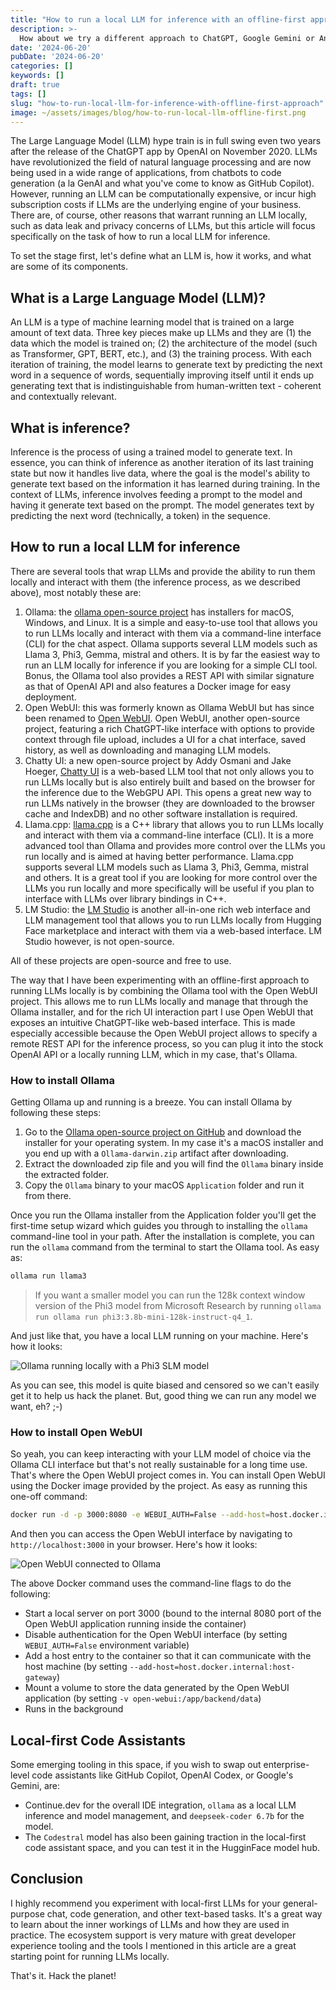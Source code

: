 ```yaml
---
title: "How to run a local LLM for inference with an offline-first approach"
description: >-
  How about we try a different approach to ChatGPT, Google Gemini or Anthropic's Claude? Learn how to run a local LLM model for inference so you can access it offline and without incurring costs beyond your own hardware compute.
date: '2024-06-20'
pubDate: '2024-06-20'
categories: []
keywords: []
draft: true
tags: []
slug: "how-to-run-local-llm-for-inference-with-offline-first-approach"
image: ~/assets/images/blog/how-to-run-local-llm-offline-first.png
---
```


The Large Language Model (LLM) hype train is in full swing even two years after the release of the ChatGPT app by OpenAI on November 2020. LLMs have revolutionized the field of natural language processing and are now being used in a wide range of applications, from chatbots to code generation (a la GenAI and what you've come to know as GitHub Copilot). However, running an LLM can be computationally expensive, or incur high subscription costs if LLMs are the underlying engine of your business. There are, of course, other reasons that warrant running an LLM locally, such as data leak and privacy concerns of LLMs, but this article will focus specifically on the task of how to run a local LLM for inference.

To set the stage first, let's define what an LLM is, how it works, and what are some of its components.

## What is a Large Language Model (LLM)?

An LLM is a type of machine learning model that is trained on a large amount of text data. Three key pieces make up LLMs and they are (1) the data which the model is trained on; (2) the architecture of the model (such as Transformer, GPT, BERT, etc.), and (3) the training process. With each iteration of training, the model learns to generate text by predicting the next word in a sequence of words, sequentially improving itself until it ends up generating text that is indistinguishable from human-written text - coherent and contextually relevant.

## What is inference?

Inference is the process of using a trained model to generate text. In essence, you can think of inference as another iteration of its last training state but now it handles live data, where the goal is the model's ability to generate text based on the information it has learned during training. In the context of LLMs, inference involves feeding a prompt to the model and having it generate text based on the  prompt. The model generates text by predicting the next word (technically, a token) in the sequence.

## How to run a local LLM for inference

There are several tools that wrap LLMs and provide the ability to run them locally and interact with them (the inference process, as we described above), most notably these are:

1. Ollama: the [ollama open-source project](https://github.com/ollama/ollama) has installers for macOS, Windows, and Linux. It is a simple and easy-to-use tool that allows you to run LLMs locally and interact with them via a command-line interface (CLI) for the chat aspect. Ollama supports several LLM models such as Llama 3, Phi3, Gemma, mistral and others. It is by far the easiest way to run an LLM locally for inference if you are looking for a simple CLI tool. Bonus, the Ollama tool also provides a REST API with similar signature as that of OpenAI API and also features a Docker image for easy deployment.
2. Open WebUI: this was formerly known as Ollama WebUI but has since been renamed to [Open WebUI](https://github.com/open-webui/open-webui). Open WebUI, another open-source project, featuring a rich ChatGPT-like interface with options to provide context through file upload, includes a UI for a chat interface, saved history, as well as downloading and managing LLM models.
3. Chatty UI: a new open-source project by Addy Osmani and Jake Hoeger, [Chatty UI](https://chattyui.com/) is a web-based LLM tool that not only allows you to run LLMs locally but is also entirely built and based on the browser for the inference due to the WebGPU API. This opens a great new way to run LLMs natively in the browser (they are downloaded to the browser cache and IndexDB) and no other software installation is required.
4. Llama.cpp: [llama.cpp](https://github.com/ggerganov/llama.cpp) is a C++ library that allows you to run LLMs locally and interact with them via a command-line interface (CLI). It is a more advanced tool than Ollama and provides more control over the LLMs you run locally and is aimed at having better performance. Llama.cpp supports several LLM models such as Llama 3, Phi3, Gemma, mistral and others. It is a great tool if you are looking for more control over the LLMs you run locally and more specifically will be useful if you plan to interface with LLMs over library bindings in C++.
5. LM Studio: the [LM Studio](https://github.com/lmstudio-ai) is another all-in-one rich web interface and LLM management tool that allows you to run LLMs locally from Hugging Face marketplace and interact with them via a web-based interface. LM Studio however, is not open-source.

All of these projects are open-source and free to use.

The way that I have been experimenting with an offline-first approach to running LLMs locally is by combining the Ollama tool with the Open WebUI project. This allows me to run LLMs locally and manage that through the Ollama installer, and for the rich UI interaction part I use Open WebUI that exposes an intuitive ChatGPT-like web-based interface. This is made especially accessible because the Open WebUI project allows to specify a remote REST API for the inference process, so you can plug it into the stock OpenAI API or a locally running LLM, which in my case, that's Ollama.

### How to install Ollama

Getting Ollama up and running is a breeze. You can install Ollama by following these steps:

1. Go to the [Ollama open-source project on GitHub](https://github.com/ollama/ollama?tab=readme-ov-file) and download the installer for your operating system. In my case it's a macOS installer and you end up with a `Ollama-darwin.zip` artifact after downloading.
2. Extract the downloaded zip file and you will find the `Ollama` binary inside the extracted folder.
3. Copy the `Ollama` binary to your macOS `Application` folder and run it from there.

Once you run the Ollama installer from the Application folder you'll get the first-time setup wizard which guides you through to installing the `ollama` command-line tool in your path. After the installation is complete, you can run the `ollama` command from the terminal to start the Ollama tool. As easy as:

```bash
ollama run llama3
```

> If you want a smaller model you can run the 128k context window version of the Phi3 model from Microsoft Research by running `ollama run ollama run phi3:3.8b-mini-128k-instruct-q4_1`.

And just like that, you have a local LLM running on your machine. Here's how it looks:

![Ollama running locally with a Phi3 SLM model](/images/blog/ollama-running-locally.gif)

As you can see, this model is quite biased and censored so we can't easily get it to help us hack the planet. But, good thing we can run any model we want, eh? ;-) 

### How to install Open WebUI

So yeah, you can keep interacting with your LLM model of choice via the Ollama CLI interface but that's not really sustainable for a long time use. That's where the Open WebUI project comes in. You can install Open WebUI using the Docker image provided by the project. As easy as running this one-off command:


```bash
docker run -d -p 3000:8080 -e WEBUI_AUTH=False --add-host=host.docker.internal:host-gateway -v open-webui:/app/backend/data --name open-webui --restart always ghcr.io/open-webui/open-webui:main
```

And then you can access the Open WebUI interface by navigating to `http://localhost:3000` in your browser. Here's how it looks:

![Open WebUI connected to Ollama](/images/blog/open-webui-locally-connected-to-ollama.png)

The above Docker command uses the command-line flags to do the following:
- Start a local server on port 3000 (bound to the internal 8080 port of the Open WebUI application running inside the container)
- Disable authentication for the Open WebUI interface (by setting `WEBUI_AUTH=False` environment variable)
- Add a host entry to the container so that it can communicate with the host machine (by setting `--add-host=host.docker.internal:host-gateway`)
- Mount a volume to store the data generated by the Open WebUI application (by setting `-v open-webui:/app/backend/data`)
- Runs in the background

## Local-first Code Assistants

Some emerging tooling in this space, if you wish to swap out enterprise-level code assistants like GitHub Copilot, OpenAI Codex, or Google's Gemini, are:

- Continue.dev for the overall IDE integration, `ollama` as a local LLM inference and model management, and `deepseek-coder 6.7b` for the model.
- The `Codestral` model has also been gaining traction in the local-first code assistant space, and you can test it in the HugginFace model hub.

## Conclusion

I highly recommend you experiment with local-first LLMs for your general-purpose chat, code generation, and other text-based tasks. It's a great way to learn about the inner workings of LLMs and how they are used in practice. The ecosystem support is very mature with great developer experience tooling and the tools I mentioned in this article are a great starting point for running LLMs locally.

That's it.
Hack the planet!